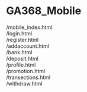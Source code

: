 # GA368_Mobile
/mobile_index.html<br>
/login.html<br>
/register.html<br>
/addaccount.html<br>
/bank.html<br>
/deposit.html<br>
/profile.html<br>
/promotion.html<br>
/transections.html<br>
/withdraw.html<br>
